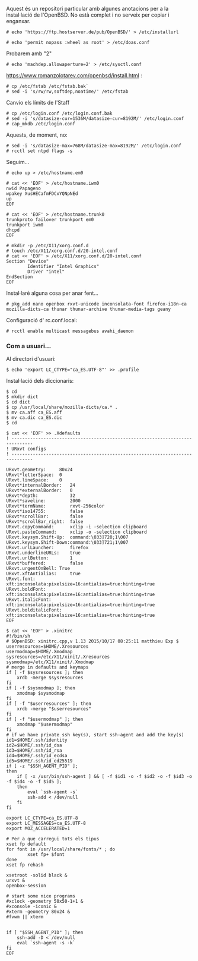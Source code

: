 Aquest és un repositori particular amb algunes anotacions per a la instal·lació de l'OpenBSD. No està complet i no serveix per copiar i enganxar.


```
# echo 'https://ftp.hostserver.de/pub/OpenBSD/' > /etc/installurl
```

```
# echo 'permit nopass :wheel as root' > /etc/doas.conf                                               
```

Probarem amb "2"

`# echo 'machdep.allowaperture=2' > /etc/sysctl.conf`


https://www.romanzolotarev.com/openbsd/install.html :

```
# cp /etc/fstab /etc/fstab.bak`
# sed -i 's/rw/rw,softdep,noatime/' /etc/fstab
```

Canvio els límits de l'Staff

```
# cp /etc/login.conf /etc/login.conf.bak
# sed -i 's/datasize-cur=1536M/datasize-cur=8192M/' /etc/login.conf
# cap_mkdb /etc/login.conf
```

Aquests, de moment, no:

```
# sed -i 's/datasize-max=768M/datasize-max=8192M/' /etc/login.conf
# rcctl set ntpd flags -s
```

Seguim...

```
# echo up > /etc/hostname.em0 
   
# cat << 'EOF' > /etc/hostname.iwm0
nwid Papageno
wpakey XusHECafmFDCxYQNpNEd
up
EOF

```

```
# cat << 'EOF' > /etc/hostname.trunk0
trunkproto failover trunkport em0
trunkport iwm0
dhcpd
EOF
```

```
# mkdir -p /etc/X11/xorg.conf.d
# touch /etc/X11/xorg.conf.d/20-intel.conf
# cat << 'EOF' > /etc/X11/xorg.conf.d/20-intel.conf
Section "Device"
        Identifier "Intel Graphics"
        Driver "intel"
EndSection
EOF
```

Instal·laré alguna cosa per anar fent...

`# pkg_add nano openbox rxvt-unicode inconsolata-font firefox-i18n-ca mozilla-dicts-ca thunar thunar-archive thunar-media-tags geany`

Configuració d' rc.conf.local:

`# rcctl enable multicast messagebus avahi_daemon`

### Com a usuari...

Al directori d'usuari:

`$ echo 'export LC_CTYPE="ca_ES.UTF-8"' >> .profile`

Instal·lació dels diccionaris:

```
$ cd
$ mkdir dict
$ cd dict
$ cp /usr/local/share/mozilla-dicts/ca.* .
$ mv ca.aff ca_ES.aff                                                  
$ mv ca.dic ca_ES.dic
$ cd

```

```
$ cat << 'EOF' >> .Xdefaults
! ------------------------------------------------------------------------------
! URxvt configs
! ------------------------------------------------------------------------------

URxvt.geometry: 	80x24
URxvt*letterSpace: 	0
URxvt.lineSpace: 	0
URxvt*internalBorder:   24
URxvt*externalBorder:   0
URxvt*depth:            32
URxvt*saveline:         2000
URxvt*termName:         rxvt-256color
URxvt*iso14755:         false
URxvt*scrollBar:        false
URxvt*scrollBar_right:  false
URxvt.copyCommand:      xclip -i -selection clipboard
URxvt.pasteCommand:     xclip -o -selection clipboard
URxvt.keysym.Shift-Up:	command:\033]720;1\007
URxvt.keysym.Shift-Down:command:\033]721;1\007
URxvt.urlLauncher:      firefox
URxvt.underlineURLs:    true
URxvt.urlButton:        1
URxvt*buffered:         false          
URxvt.urgentOnBell: True
URxvt.xftAntialias:     true
URxvt.font:             xft:inconsolata:pixelsize=16:antialias=true:hinting=true 
URxvt.boldFont:         xft:inconsolata:pixelsize=16:antialias=true:hinting=true
URxvt.italicFont:       xft:inconsolata:pixelsize=16:antialias=true:hinting=true
URxvt.bolditalicFont: 	xft:inconsolata:pixelsize=16:antialias=true:hinting=true
EOF
```

```
$ cat << 'EOF' > .xinitrc
#!/bin/sh
# $OpenBSD: xinitrc.cpp,v 1.13 2015/10/17 08:25:11 matthieu Exp $
userresources=$HOME/.Xresources
usermodmap=$HOME/.Xmodmap
sysresources=/etc/X11/xinit/.Xresources
sysmodmap=/etc/X11/xinit/.Xmodmap
# merge in defaults and keymaps
if [ -f $sysresources ]; then
    xrdb -merge $sysresources
fi
if [ -f $sysmodmap ]; then
    xmodmap $sysmodmap
fi
if [ -f "$userresources" ]; then
    xrdb -merge "$userresources"
fi
if [ -f "$usermodmap" ]; then
    xmodmap "$usermodmap"
fi
# if we have private ssh key(s), start ssh-agent and add the key(s)
id1=$HOME/.ssh/identity
id2=$HOME/.ssh/id_dsa
id3=$HOME/.ssh/id_rsa
id4=$HOME/.ssh/id_ecdsa
id5=$HOME/.ssh/id_ed25519
if [ -z "$SSH_AGENT_PID" ];
then
	if [ -x /usr/bin/ssh-agent ] && [ -f $id1 -o -f $id2 -o -f $id3 -o -f $id4 -o -f $id5 ];
	then
		eval `ssh-agent -s`
		ssh-add < /dev/null
	fi
fi

export LC_CTYPE=ca_ES.UTF-8
export LC_MESSAGES=ca_ES.UTF-8
export MOZ_ACCELERATED=1

# Per a que carregui tots els tipus
xset fp default 
for font in /usr/local/share/fonts/* ; do 
        xset fp+ $font 
done 
xset fp rehash
 
xsetroot -solid black &
urxvt &
openbox-session

# start some nice programs
#xclock -geometry 50x50-1+1 &
#xconsole -iconic &
#xterm -geometry 80x24 &
#fvwm || xterm


if [ "$SSH_AGENT_PID" ]; then
	ssh-add -D < /dev/null
	eval `ssh-agent -s -k`
fi
EOF
```
